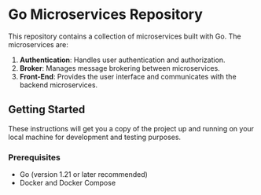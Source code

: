 # Go Microservices Repository

This repository contains a collection of microservices built with Go. The microservices are:

1. **Authentication**: Handles user authentication and authorization.
2. **Broker**: Manages message brokering between microservices.
3. **Front-End**: Provides the user interface and communicates with the backend microservices.

## Getting Started

These instructions will get you a copy of the project up and running on your local machine for development and testing purposes.

### Prerequisites

- Go (version 1.21 or later recommended)
- Docker and Docker Compose
